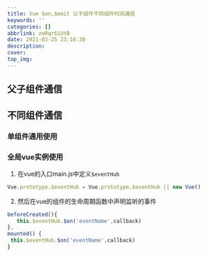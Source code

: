 ```yaml
---
title: Vue $on,$emit 父子组件不同组件时间通信
keywords: ''
categories: []
abbrlink: zeRqr61UtB
date: 2021-03-25 23:16:38
description:
cover:
top_img:
---
```



## 父子组件通信

## 不同组件通信

### 单组件通用使用

### 全局vue实例使用

1. 在vue的入口main.js中定义`$eventHub`

```js
Vue.prototype.$eventHub = Vue.prototype.$eventHub || new Vue()
```

2. 然后在vue的组件的生命周期函数中声明监听的事件

```js
beforeCreated(){
   this.$eventHub.$on('eventName',callback)
},
mounted() {
 this.$eventHub.$on('eventName',callback)
}

```
